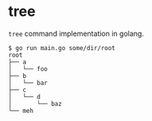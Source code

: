 # tree

`tree` command implementation in golang.

```console
$ go run main.go some/dir/root
root
├── a
│   └── foo
├── b
│   └── bar
├── c
│   └── d
│       └── baz
└── meh
```

